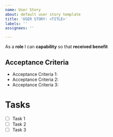 ```yaml
---
name: User Story
about: default user story template
title: 'USER STORY: <TITLE>'
labels: ''
assignees: ''

---
```


As a **role** I can **capability** so that **received benefit**

## Acceptance Criteria
  <ul>
    <li>Acceptance Criteria 1:</li>
    <li>Acceptance Criteria 2:</li>
    <li>Acceptance Criteria 3:</li>
    
  </ul>
  
 # Tasks
  - [ ] Task 1
  - [ ] Task 2
  - [ ] Task 3

